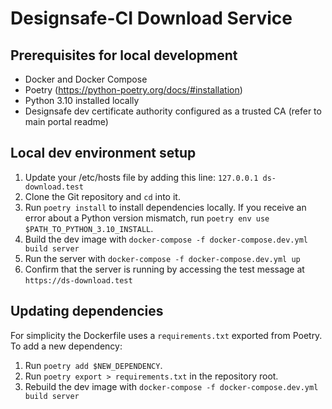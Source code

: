 # Designsafe-CI Download Service

## Prerequisites for local development

- Docker and Docker Compose
- Poetry (https://python-poetry.org/docs/#installation)
- Python 3.10 installed locally
- Designsafe dev certificate authority configured as a trusted CA (refer to main portal readme)

## Local dev environment setup

1. Update your /etc/hosts file by adding this line: `127.0.0.1 ds-download.test`
2. Clone the Git repository and `cd` into it.
3. Run `poetry install` to install dependencies locally. If you receive an error about a Python version mismatch, run `poetry env use $PATH_TO_PYTHON_3.10_INSTALL`.
4. Build the dev image with `docker-compose -f docker-compose.dev.yml build server`
5. Run the server with `docker-compose -f docker-compose.dev.yml up`
6. Confirm that the server is running by accessing the test message at `https://ds-download.test`

## Updating dependencies

For simplicity the Dockerfile uses a `requirements.txt` exported from Poetry. To add a new dependency:

1. Run `poetry add $NEW_DEPENDENCY`.
2. Run `poetry export > requirements.txt` in the repository root.
3. Rebuild the dev image with `docker-compose -f docker-compose.dev.yml build server`
